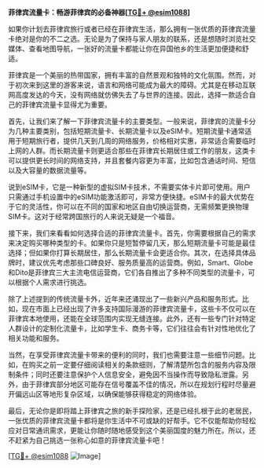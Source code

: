 **菲律宾流量卡：畅游菲律宾的必备神器[[TG💪+ @esim1088](https://t.me/s/esim1088)]**

如果你计划去菲律宾旅行或者已经在菲律宾生活，那么拥有一张优质的菲律宾流量卡绝对是你的不二之选。无论是为了保持与家人朋友的联系，还是想随时浏览社交媒体、查看地图导航，一张好的流量卡都能让你在异国他乡的生活更加便捷和舒适。

菲律宾是一个美丽的热带国家，拥有丰富的自然景观和独特的文化氛围。然而，对于初次来到这里的游客来说，语言和网络可能成为最大的障碍。尤其是在移动互联网高度发达的今天，没有网络就仿佛失去了与世界的连接。因此，选择一款适合自己的菲律宾流量卡显得尤为重要。

首先，让我们来了解一下菲律宾流量卡的主要类型。一般来说，菲律宾的流量卡分为几种主要类别，包括短期流量卡、长期流量卡以及eSIM卡。短期流量卡通常适用于短期旅行者，提供几天到几周的网络服务，价格相对实惠，非常适合需要临时上网的人群。而长期流量卡则更适合那些在菲律宾长期居住或工作的朋友，这类卡可以提供更长时间的网络支持，并且套餐内容更为丰富，比如包含通话时间、短信以及大容量的数据流量等。

说到eSIM卡，它是一种新型的虚拟SIM卡技术，不需要实体卡片即可使用。用户只需通过手机设置中的eSIM功能激活即可，非常方便快捷。eSIM卡的最大优势在于它的灵活性，你可以在不同的国家和地区自由切换运营商，无需频繁更换物理SIM卡。这对于经常跨国旅行的人来说无疑是一个福音。

接下来，我们来看看如何选择合适的菲律宾流量卡。首先，你需要根据自己的需求来决定购买哪种类型的卡。如果你只是短暂停留几天，那么短期流量卡可能是最佳选择；但如果你打算长期居住，那么长期流量卡会更适合你。其次，在选择具体品牌时，建议优先考虑那些口碑良好、服务质量高的运营商。例如，Smart、Globe和Dito是菲律宾三大主流电信运营商，它们各自推出了多种不同类型的流量卡，可以根据个人需求进行挑选。

除了上述提到的传统流量卡外，近年来还涌现出了一些新兴产品和服务形式。比如，现在市面上已经出现了许多支持国际漫游的菲律宾流量卡，这些卡不仅可以在菲律宾本地使用，还能在全球范围内实现无缝连接。此外，还有一些专门针对特定人群设计的定制化流量卡，比如学生卡、商务卡等，它们往往会有针对性地优化了相关功能和服务。

当然，在享受菲律宾流量卡带来的便利的同时，我们也需要注意一些细节问题。比如，在购买之前一定要仔细阅读相关的条款细则，了解清楚所包含的服务内容及限制条件；同时还要注意保护个人信息安全，避免因不当操作而导致隐私泄露。另外，由于菲律宾部分地区可能存在信号覆盖不佳的情况，所以在规划行程时尽量避开偏远山区等地形复杂区域，以确保能够获得稳定的网络体验。

最后，无论你是即将踏上菲律宾之旅的新手探险家，还是已经扎根于此的老居民，一张优质的菲律宾流量卡都将是你生活中不可或缺的好帮手。它不仅能帮助你轻松应对日常通讯需求，更能让你随时随地感受到这个美丽国度的魅力所在。所以，还不赶紧为自己挑选一张称心如意的菲律宾流量卡吧！

[[TG💪+ @esim1088](https://t.me/s/esim1088) ![Image](https://i.postimg.cc/4NQfJmqS/Snipaste-2025-05-13-00-14-12.png)]